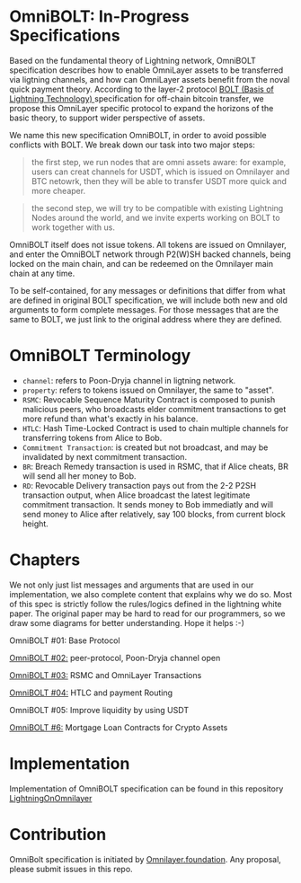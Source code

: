 # OmniBOLT: In-Progress Specifications

Based on the fundamental theory of Lightning network, OmniBOLT specification describes how to enable OmniLayer assets to be transferred via ligtning channels, and how can OmniLayer assets benefit from the noval quick payment theory. According to the layer-2 protocol [BOLT (Basis of Lightning Technology) ](https://github.com/lightningnetwork/lightning-rfc/blob/master/00-introduction.md) specification for off-chain bitcoin transfer, we propose this OmniLayer specific protocol to expand the horizons of the basic theory, to support wider perspective of assets.    

We name this new specification OmniBOLT, in order to avoid possible conflicts with BOLT. We break down our task into two major steps: 

>the first step, we run nodes that are omni assets aware: for example, users can creat channels for USDT, which is issued on Omnilayer and BTC netowrk, then they will be able to transfer USDT more quick and more cheaper. 

>the second step, we will try to be compatible with existing Lightning Nodes around the world, and we invite experts working on BOLT to work together with us. 

OmniBOLT itself does not issue tokens. All tokens are issued on Omnilayer, and enter the OmniBOLT network through P2(W)SH backed channels, being locked on the main chain, and can be redeemed on the Omnilayer main chain at any time. 

To be self-contained, for any messages or definitions that differ from what are defined in original BOLT specification, we will include both new and old arguments to form complete messages. For those messages that are the same to BOLT, we just link to the original address where they are defined.    

# OmniBOLT Terminology

* `channel`: refers to Poon-Dryja channel in ligtning network.
* `property`: refers to tokens issued on Omnilayer, the same to "asset".
* `RSMC`: Revocable Sequence Maturity Contract is composed to punish malicious peers, who broadcasts elder commitment transactions to get more refund than what's exactly in his balance.
* `HTLC`: Hash Time-Locked Contract is used to chain multiple channels for transferring tokens from Alice to Bob.
* `Commitment Transaction`: is created but not broadcast, and may be invalidated by next commitment transaction.
* `BR`: Breach Remedy transaction is used in RSMC, that if Alice cheats, BR will send all her money to Bob.
* `RD`: Revocable Delivery transaction pays out from the 2-2 P2SH transaction output, when Alice broadcast the latest legitimate commitment transaction. It sends money to Bob immediatly and will send money to Alice after relatively, say 100 blocks, from current block height. 

# Chapters

We not only just list messages and arguments that are used in our implementation, we also complete content that explains why we do so. Most of this spec is strictly follow the rules/logics defined in the lightning white paper. The original paper may be hard to read for our programmers, so we draw some diagrams for better understanding. Hope it helps :-)

OmniBOLT #01: Base Protocol

[OmniBOLT #02:](https://github.com/LightningOnOmnilayer/Omni-BOLT-spec/blob/master/OmniBOLT-02-peer-protocol.md) peer-protocol, Poon-Dryja channel open

[OmniBOLT #03:](https://github.com/LightningOnOmnilayer/Omni-BOLT-spec/blob/master/OmniBOLT-03-RSMC-and-OmniLayer-Transactions.md) RSMC and OmniLayer Transactions 

[OmniBOLT #04:](https://github.com/LightningOnOmnilayer/Omni-BOLT-spec/blob/master/OmniBOLT-04-HTLC-and-Payment-Routing.md) HTLC and payment Routing

OmniBOLT #05: Improve liquidity by using USDT

[OmniBOLT #6:](https://github.com/LightningOnOmnilayer/Omni-BOLT-spec/blob/master/OmniBOLT-06-Mortgage-Loan-Contracts-for-Crypto-Assets.md) Mortgage Loan Contracts for Crypto Assets 

# Implementation

Implementation of OmniBOLT specification can be found in this repository [LightningOnOmnilayer](https://github.com/LightningOnOmnilayer/LightningOnOmni)


# Contribution

OmniBolt specification is initiated by [Omnilayer.foundation](https://github.com/OmniLayer).
Any proposal, please submit issues in this repo.
